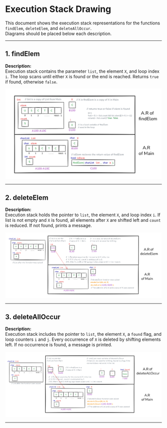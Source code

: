 # Execution Stack Drawing

This document shows the execution stack representations for the functions `findElem`, `deleteElem`, and `deleteAllOccur`.  
Diagrams should be placed below each description.

---

## 1. findElem

**Description:**  
Execution stack contains the parameter `list`, the element `X`, and loop index `i`. The loop scans until either `X` is found or the end is reached. Returns `true` if found, otherwise `false`.

<p align="center">
  <img src="findElem.png" alt="List Array Version 1" width="1000"/>
</p>

---

## 2. deleteElem

**Description:**  
Execution stack holds the pointer to `list`, the element `X`, and loop index `i`. If list is not empty and `X` is found, all elements after `X` are shifted left and `count` is reduced. If not found, prints a message.

<p align="center">
  <img src="deleteElem.png" alt="List Array Version 1" width="1000"/>
</p>

---

## 3. deleteAllOccur

**Description:**  
Execution stack includes the pointer to `list`, the element `X`, a `found` flag, and loop counters `i` and `j`. Every occurrence of `X` is deleted by shifting elements left. If no occurrence is found, a message is printed.

<p align="center">
  <img src="deleteAllOccur.png" alt="List Array Version 1" width="1000"/>
</p>

---

